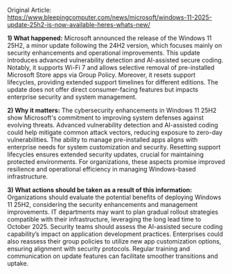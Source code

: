 Original Article: https://www.bleepingcomputer.com/news/microsoft/windows-11-2025-update-25h2-is-now-available-heres-whats-new/

**1) What happened:** Microsoft announced the release of the Windows 11 25H2, a minor update following the 24H2 version, which focuses mainly on security enhancements and operational improvements. This update introduces advanced vulnerability detection and AI-assisted secure coding. Notably, it supports Wi-Fi 7 and allows selective removal of pre-installed Microsoft Store apps via Group Policy. Moreover, it resets support lifecycles, providing extended support timelines for different editions. The update does not offer direct consumer-facing features but impacts enterprise security and system management.

**2) Why it matters:** The cybersecurity enhancements in Windows 11 25H2 show Microsoft's commitment to improving system defenses against evolving threats. Advanced vulnerability detection and AI-assisted coding could help mitigate common attack vectors, reducing exposure to zero-day vulnerabilities. The ability to manage pre-installed apps aligns with enterprise needs for system customization and security. Resetting support lifecycles ensures extended security updates, crucial for maintaining protected environments. For organizations, these aspects promise improved resilience and operational efficiency in managing Windows-based infrastructure.

**3) What actions should be taken as a result of this information:** Organizations should evaluate the potential benefits of deploying Windows 11 25H2, considering the security enhancements and management improvements. IT departments may want to plan gradual rollout strategies compatible with their infrastructure, leveraging the long lead time to October 2025. Security teams should assess the AI-assisted secure coding capability’s impact on application development practices. Enterprises could also reassess their group policies to utilize new app customization options, ensuring alignment with security protocols. Regular training and communication on update features can facilitate smoother transitions and uptake.
